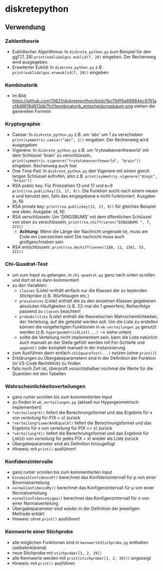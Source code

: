 # diskretepython
## Verwendung
### Zahlentheorie
- Euklidischer Algorithmus: In `diskrete_python.py` zum Beispiel für den ggT(7, 28) `print(euklidalgos.euklid(7, 28)` eingeben. Der Rechenweg wird ausgegeben.
- Erweiterter Euklid: In `diskrete_python.py` z.B. `print(euklidalgos.erweuklid(7, 28))` eingeben
### Kombinatorik
- Im Bild https://github.com/13621/diskretepython/blob/1bc11bff9a69884ec9761acf4d9619d913db7fcf/kombinatorik_entscheidungsbaum.png stehen die generellen Formeln
### Kryptographie
- Caesar: In `diskrete_python.py` z.B. um 'abc' um 1 zu verschieben `print(symmetric.caesar("abc", 1))` eingeben. Der Rechenweg wird ausgegeben
- Vigenere: In `diskrete_python.py` z.B. um 'trytotakeovertheworld' mit dem Schlüssel 'brain' zu verschlüsseln, `print(symmetric.vigenere("trytotakeovertheworld", "brain"))` eingeben. Rechenweg auch hier
- One Time Pad: In `diskrete_python.py` den Vigenere mit einem gleich langen Schlüssel aufrufen, also z.B. `print(symmetric.vigenere("dings", "brain"))`
- RSA public key: Für Primzahlen 13 und 17 und e=9 `print(rsa.publickey(13, 17, 9))`. Die Funktion sucht nach einem neuen e und benutzt den, falls das eingegebene e nicht funktioniert. Ausgabe: (e, N)
- RSA private key: `print(rsa.publickey(13, 17, 9))` für gleiches Beispiel wie oben. Ausgabe: (d, N)
- RSA verschlüsseln: Um 'DINGSBUMS' mit dem öffentlichen Schlüssel von oben zu verschlüsseln, `print(rsa.chiffrieren("DINGSBUMS ", 7, 221))`
  - <b>Achtung:</b> Wenn die Länge der Nachricht ungerade ist, muss am Ende ein Leerzeichen sein! Die nachricht muss auch großgeschrieben sein
- RSA entschlüsseln: `print(rsa.dechiffrieren([188, 11, 156], 55, 221))`
### Chi-Quadrat-Test
- um zum Input zu gelangen, in `chi-quadrat.py` ganz nach unten scrollen und dort ist es dann kommentiert
- zu den Variablen:
  - `classes` (Liste) enthält einfach nur die Klassen der zu testenden Stichprobe (z.B. Würfelaugen etc.) 
  - `prevalences` (Liste) enthält die zu den einzelnen Klassen gegebenen absoluten Häufigkeiten (z.B. 22-mal die 1 geworfen); Reihenfolge passend zu `classes` beachten!
  - `probabilities` (Liste) enthält die theoretischen Wahrscheinlichkeiten, der Verteilung, auf die getestet werden soll. Um die Liste zu erstellen können die vorgefertigten Funktionen in `wk-verteilungen.py` genutzt werden (z.B. `hypergeometricXList(...)` --> siehe unten)
   - sollte die Verteilung nicht implementiert sein, kann die Liste natürlich auch manuell an der Stelle gefüllt werden mit For-Schleife und `append()` oder komplett manuell in der Instanziierung 
 - zum Ausführen dann einfach `chiSquareTest(...)` nutzen (ohne `print()`)
  - Erklärungen zu Übergabeparametern sind in der Definition der Funktion (in VS-Code Rechtklick) zu finden 
- falls noch Zeit ist, überprüft vorsichtshalber nochmal die Werte für die Quantilen mit den Tabellen
### Wahrscheinlichkeitsverteilungen
- ganz runter scrollen bis zum kommentierten Input
- zu finden in `wk_verteilungen.py` (aktuell nur Hypergeometrisch implementiert)
- `*verteilung*X()` liefert die Berechnungsformel und das Ergebnis für x von *verteilung* für P(X = x) zurück
- `*verteilung*LowerAndEqualX()` liefert die Berechnungsformel und das Ergebnis für x von *verteilung* für P(X <= x) zurück
- `*verteilung*X()` liefert die Berechnungsformel und das Ergebnis für List(x) von *verteilung* für jedes P(X = x) wieder als Liste zurück
- Übergabeparameter sind als Definition hinzugefügt
- Hinweis: mit `print()` ausführen!
### Konfidenzintervalle
- ganz runter scrollen bis zum kommentierten Input
- `binomialConfidenceP()` berechnet das Konfidenzintervall für p von einer Binomialverteilung
- `normalConfidenceMy()` berechnet das Konfigenzintervall für μ von einer Normalverteilung
- `normalConfidenceSigma()` berechnet das Konfigenzintervall für σ von einer Normalverteilung
- Übergabeparameter sind wieder in der Definition der jeweiligen Methode erklärt
- Hinweis: ohne `print()` ausführen!
### Kennwerte einer Stichprobe
- alle möglichen Funktionen sind in `kennwerteStichprobe.py` enthalten (selbsterklärend)
- neue Stichprobe mit `stichprobe([1, 2, 39])`
- alle Kennwerte werden mit `print(stichprobe([1, 2, 39]))` angezeigt
- Hinweis: mit `print()` ausführen
